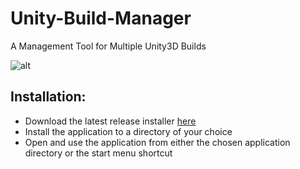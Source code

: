 # Unity-Build-Manager
A Management Tool for Multiple Unity3D Builds

![alt](http://i.imgur.com/nyuFPfP.png "Application Interface")

## Installation:

* Download the latest release installer [here](https://github.com/SajeOne/Unity-Build-Manager/releases)
* Install the application to a directory of your choice
* Open and use the application from either the chosen application directory or the start menu shortcut
